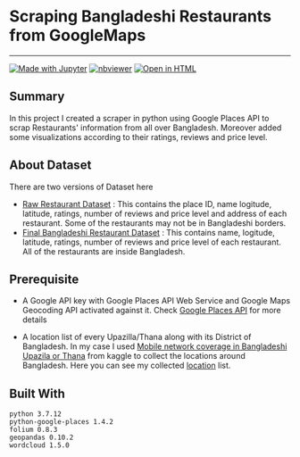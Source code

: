 # Scraping Bangladeshi Restaurants from GoogleMaps
---

[![Made with Jupyter](https://img.shields.io/badge/Made%20with-Jupyter-orange?logo=Jupyter)](https://jupyter.org/try) [![nbviewer](https://raw.githubusercontent.com/jupyter/design/master/logos/Badges/nbviewer_badge.svg)](https://nbviewer.org/github/tanjimanasreen/GoogleMaps-Restaurant-Scraper/blob/main/Restaurant_Scrapper.ipynb) [![Open in HTML](https://img.shields.io/badge/Html-Open%20Notebook-blue?logo=HTML5)](https://nbviewer.org/github/tanjimanasreen/GoogleMaps-Restaurant-Scraper/blob/main/Restaurant_Scrapper.html)

## Summary

In this project I created a scraper in python using Google Places API to scrap Restaurants' information from all over Bangladesh. Moreover added some visualizations according to their ratings, reviews and price level.

## About Dataset
There are two versions of Dataset here
- [Raw Restaurant Dataset](https://github.com/tanjimanasreen/GoogleMaps-Restaurant-Scraper/tree/main/Dataset/Restaurant-Raw) : This contains the place ID, name logitude, latitude, ratings, number of reviews and price level and address of each restaurant. Some of the restaurants may not be in Bangladeshi borders.
- [Final Bangladeshi Restaurant Dataset](https://github.com/tanjimanasreen/GoogleMaps-Restaurant-Scraper/tree/main/Dataset/Restaurant-FInal) : This contains name, logitude, latitude, ratings, number of reviews and price level of each restaurant. All of the restaurants are inside Bangladesh.


## Prerequisite
- A Google API key with Google Places API Web Service and Google Maps Geocoding API activated against it. Check [Google Places API](https://developers.google.com/maps/documentation/places/web-service/overview) for more details

- A location list of every Upazilla/Thana along with its District of Bangladesh. In my case I used [Mobile network coverage in Bangladeshi Upazila or Thana](https://www.kaggle.com/mushfiqurrobin/network-coverage) from kaggle to collect the locations around Bangladesh. Here you can see my collected [location](https://github.com/tanjimanasreen/GoogleMaps-Restaurant-Scraper/blob/main/Dataset/locations.csv) list.  

## Built With
```
python 3.7.12
python-google-places 1.4.2
folium 0.8.3
geopandas 0.10.2
wordcloud 1.5.0

```
